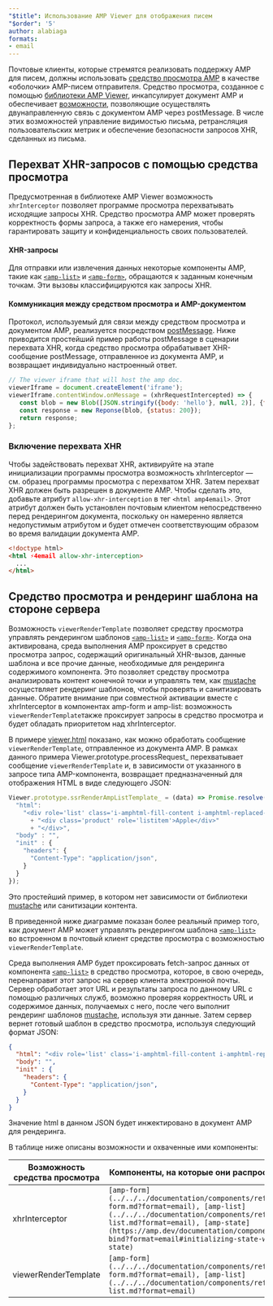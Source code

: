 ```yaml
---
"$title": Использование AMP Viewer для отображения писем
"$order": '5'
author: alabiaga
formats:
- email
---
```


Почтовые клиенты, которые стремятся реализовать поддержку AMP для писем, должны использовать [средство просмотра AMP](https://github.com/ampproject/amphtml/blob/master/extensions/amp-viewer-integration/integrating-viewer-with-amp-doc-guide.md) в качестве «оболочки» AMP-писем отправителя. Средство просмотра, созданное с помощью [библиотеки AMP Viewer](https://github.com/ampproject/amphtml/tree/master/extensions/amp-viewer-integration), инкапсулирует документ AMP и обеспечивает [возможности](https://github.com/ampproject/amphtml/blob/master/extensions/amp-viewer-integration/CAPABILITIES.md), позволяющие осуществлять двунаправленную связь с документом AMP через postMessage. В числе этих возможностей управление видимостью письма, ретрансляция пользовательских метрик и обеспечение безопасности запросов XHR, сделанных из письма.

## Перехват XHR-запросов с помощью средства просмотра

Предусмотренная в библиотеке AMP Viewer возможность `xhrInterceptor` позволяет программе просмотра перехватывать исходящие запросы XHR. Средство просмотра AMP может проверять корректность формы запроса, а также его намерения, чтобы гарантировать защиту и конфиденциальность своих пользователей.

#### XHR-запросы

Для отправки или извлечения данных некоторые компоненты AMP, такие как [`<amp-list>`](../../../documentation/components/reference/amp-list.md?format=email) и [`<amp-form>`](../../../documentation/components/reference/amp-form.md?format=email), обращаются к заданным конечным точкам. Эти вызовы классифицируются как запросы XHR.

#### Коммуникация между средством просмотра и AMP-документом

Протокол, используемый для связи между средством просмотра и документом AMP, реализуется посредством [postMessage](https://developer.mozilla.org/en-US/docs/Web/API/Window/postMessage). Ниже приводится простейший пример работы postMessage в сценарии перехвата XHR, когда средство просмотра обрабатывает XHR-сообщение postMessage, отправленное из документа AMP, и возвращает индивидуально настроенный ответ.

```js
// The viewer iframe that will host the amp doc.
viewerIframe = document.createElement('iframe');
viewerIframe.contentWindow.onMessage = (xhrRequestIntercepted) => {
   const blob = new Blob([JSON.stringify({body: 'hello'}, null, 2)], {type: 'application/json'});
   const response = new Reponse(blob, {status: 200});
   return response;
};
```

### Включение перехвата XHR

Чтобы задействовать перехват XHR, активируйте на этапе инициализации программы просмотра возможность xhrInterceptor — см. образец программы просмотра с перехватом XHR. Затем перехват XHR должен быть разрешен в документе AMP. Чтобы сделать это, добавьте атрибут `allow-xhr-interception` в тег `<html amp4email>`. Этот атрибут должен быть установлен почтовым клиентом непосредственно перед рендерингом документа, поскольку он намеренно является недопустимым атрибутом и будет отмечен соответствующим образом во время валидации документа AMP.

```html
<!doctype html>
<html ⚡4email allow-xhr-interception>
  ...
</html>
```

## Средство просмотра и рендеринг шаблона на стороне сервера

Возможность `viewerRenderTemplate` позволяет средству просмотра управлять рендерингом шаблонов [`<amp-list>`](../../../documentation/components/reference/amp-list.md?format=email) и [`<amp-form>`](../../../documentation/components/reference/amp-form.md?format=email). Когда она активирована, среда выполнения AMP проксирует в средство просмотра запрос, содержащий оригинальный XHR-вызов, данные шаблона и все прочие данные, необходимые для рендеринга содержимого компонента. Это позволяет средству просмотра анализировать контент конечной точки и управлять тем, как [mustache](https://mustache.github.io/) осуществляет рендеринг шаблонов, чтобы проверять и санитизировать данные. Обратите внимание при совместной активации вместе с xhrInterceptor в компонентах amp-form и amp-list: возможность `viewerRenderTemplate`также проксирует запросы в средство просмотра и будет обладать приоритетом над  xhrInterceptor.

В примере [viewer.html](https://github.com/ampproject/amphtml/blob/master/examples/viewer.html) показано, как можно обработать сообщение `viewerRenderTemplate`, отправленное из документа AMP. В рамках данного примера Viewer.prototype.processRequest_ перехватывает сообщение `viewerRenderTemplate` и, в зависимости от указанного в запросе типа AMP-компонента, возвращает предназначенный для отображения HTML в виде следующего JSON:

```js
Viewer.prototype.ssrRenderAmpListTemplate_ = (data) => Promise.resolve({
  "html":
    "<div role='list' class='i-amphtml-fill-content i-amphtml-replaced-content'>"
      + "<div class='product' role='listitem'>Apple</div>"
      + "</div>",
  "body" : "",
  "init" : {
    "headers": {
      "Content-Type": "application/json",
    }
  }
});
```

Это простейший пример, в котором нет зависимости от библиотеки [mustache](https://mustache.github.io/) или санитизации контента.

В приведенной ниже диаграмме показан более реальный пример того, как документ AMP может управлять рендерингом шаблона [`<amp-list>`](../../../documentation/components/reference/amp-list.md?format=email) во встроенном в почтовый клиент средстве просмотра с возможностью `viewerRenderTemplate`.

<amp-img alt="Viewer render template diagram" layout="responsive" width="372" height="279" src="/static/img/docs/viewer_render_template_diagram.png"></amp-img>

Среда выполнения AMP будет проксировать fetch-запрос данных от компонента [`<amp-list>`](../../../documentation/components/reference/amp-list.md?format=email) в средство просмотра, которое, в свою очередь, перенаправит этот запрос на сервер клиента электронной почты. Сервер обработает этот URL и результаты запроса по данному URL с помощью различных служб, возможно проверяя корректность URL и содержимое данных, получаемых с него, после чего выполнит рендеринг шаблонов [mustache](https://mustache.github.io/), используя эти данные. Затем сервер вернет готовый шаблон в средство просмотра, используя следующий формат JSON:

```json
{
  "html": "<div role='list' class='i-amphtml-fill-content i-amphtml-replaced-content'> <div class='product' role='listitem'>List item 1</div> <div class='product' role='listitem'>List item 2</div> </div>",
  "body": "",
  "init" : {
    "headers": {
      "Content-Type": "application/json",
    }
  }
}
```

Значение html в данном JSON будет инжектировано в документ AMP для рендеринга.

В таблице ниже описаны возможности и охваченные ими компоненты:

<table>
  <thead>
    <tr>
      <th width="30%">Возможность средства просмотра</th>
      <th>Компоненты, на которые они распространяются</th>
    </tr>
  </thead>
  <tbody>
    <tr>
      <td>xhrInterceptor</td>
      <td><code>[amp-form](../../../documentation/components/reference/amp-form.md?format=email), [amp-list](../../../documentation/components/reference/amp-list.md?format=email), [amp-state](https://amp.dev/documentation/components/amp-bind?format=email#initializing-state-with-amp-state)</code></td>
    </tr>
     <tr>
       <td>viewerRenderTemplate</td>
       <td><code>[amp-form](../../../documentation/components/reference/amp-form.md?format=email), [amp-list](../../../documentation/components/reference/amp-list.md?format=email)</code></td>
    </tr>
  </tbody>
</table>

